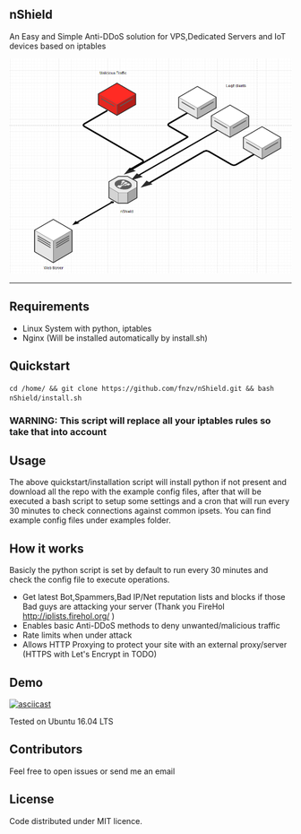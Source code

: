 ## nShield 

An Easy and Simple Anti-DDoS solution for VPS,Dedicated Servers and IoT devices based on iptables

![](nshield-scheme.png?raw=true)

-----------------

## Requirements

- Linux System with python, iptables
- Nginx (Will be installed automatically by install.sh)


## Quickstart

```cd /home/ && git clone https://github.com/fnzv/nShield.git && bash nShield/install.sh```

### WARNING: This script will replace all your iptables rules so take that into account


## Usage

The above quickstart/installation script will install python if not present and download all the repo with the example config files, after that will be executed a bash script to setup some settings and a cron that will run every 30 minutes to check connections against common ipsets.
You can find example config files under examples folder.


## How it works
Basicly the python script is set by default to run every 30 minutes and check the config file to execute operations.

- Get latest Bot,Spammers,Bad IP/Net reputation lists and blocks if those Bad guys are attacking your server (Thank you FireHol http://iplists.firehol.org/ )
- Enables basic Anti-DDoS methods to deny unwanted/malicious traffic 
- Rate limits when under attack 
- Allows HTTP Proxying to protect your site with an external proxy/server  (HTTPS with Let's Encrypt in TODO)

## Demo
[![asciicast](https://asciinema.org/a/elow8qggzb7q6durjpbxsmk6r.png)](https://asciinema.org/a/elow8qggzb7q6durjpbxsmk6r)

Tested on Ubuntu 16.04 LTS

## Contributors

Feel free to open issues or send me an email

## License

Code distributed under MIT licence.
